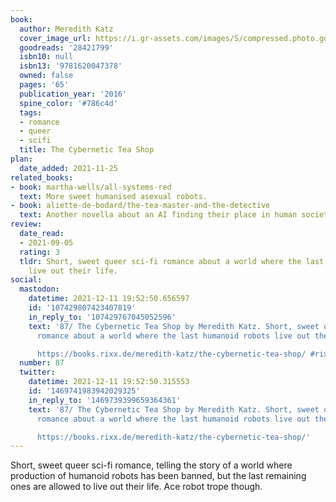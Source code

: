 ```yaml
---
book:
  author: Meredith Katz
  cover_image_url: https://i.gr-assets.com/images/S/compressed.photo.goodreads.com/books/1455127529l/28421799._SY475_.jpg
  goodreads: '28421799'
  isbn10: null
  isbn13: '9781620047378'
  owned: false
  pages: '65'
  publication_year: '2016'
  spine_color: '#786c4d'
  tags:
  - romance
  - queer
  - scifi
  title: The Cybernetic Tea Shop
plan:
  date_added: 2021-11-25
related_books:
- book: martha-wells/all-systems-red
  text: More sweet humanised asexual robots.
- book: aliette-de-bodard/the-tea-master-and-the-detective
  text: Another novella about an AI finding their place in human society, slice-of-life.
review:
  date_read:
  - 2021-09-05
  rating: 3
  tldr: Short, sweet queer sci-fi romance about a world where the last humanoid robots
    live out their life.
social:
  mastodon:
    datetime: 2021-12-11 19:52:50.656597
    id: '107429807423407819'
    in_reply_to: '107429767045052596'
    text: '87/ The Cybernetic Tea Shop by Meredith Katz. Short, sweet queer sci-fi
      romance about a world where the last humanoid robots live out their life.

      https://books.rixx.de/meredith-katz/the-cybernetic-tea-shop/ #rixxReads'
  number: 87
  twitter:
    datetime: 2021-12-11 19:52:50.315553
    id: '1469741983942029325'
    in_reply_to: '1469739399659364361'
    text: '87/ The Cybernetic Tea Shop by Meredith Katz. Short, sweet queer sci-fi
      romance about a world where the last humanoid robots live out their life.

      https://books.rixx.de/meredith-katz/the-cybernetic-tea-shop/'
---
```


Short, sweet queer sci-fi romance, telling the story of a world where production of humanoid robots has been banned, but
the last remaining ones are allowed to live out their life. Ace robot trope though.
